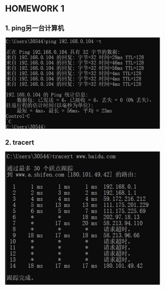# HOMEWORK 1

## 1. ping另一台计算机
![ping另一台电脑](https://github.com/malechiMLC/Network-distributed/blob/master/pictures/ping%E9%80%9A%E5%8F%A6%E4%B8%80%E5%8F%B0%E7%94%B5%E8%84%91.jpg)

## 2. tracert
![tracert](https://github.com/malechiMLC/Network-distributed/blob/master/pictures/tracert.jpg)
